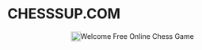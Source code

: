 # CHESSSUP.COM

<div style='display: flex; justify-content:center; align-items: center;'>
  <img src="../master/images/knight.png" width='20px' height='20px' />
  Welcome Free Online Chess Game
</div>
